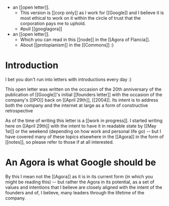 - an [[open letter]].
  - This version is [[corp only]] as I work for [[Google]] and I believe it is most ethical to work on it within the circle of trust that the corporation pays me to uphold.
  - #pull [[googlagora]]
- an [[open letter]].
  - Which you can read in this [[node]] in the [[Agora of Flancia]].
  - About [[protopianism]] in the [[Commons]] :)

# Introduction
I bet you don't run into letters with introductions every day :)

This open letter was written on the occasion of the 20th anniversary of the publication of [[Google]]'s initial [[founders letter]] with the occasion of the company's [[IPO]] back on [[April 29th]], [[2004]]. Its intent is to address both the company and the internet at large as a form of constructive retrospective

As of the time of writing this letter is a [[work in progress]]. I started writing here on [[April 29th]] with the intent to have it in readable state by [[May 1st]] or the weekend (depending on how work and personal life go) -- but I have covered many of these topics elsewhere in the [[Agora]] in the form of [[notes]], so please refer to those if at all interested.


# An Agora is what Google should be
By this I mean not the [[Agora]] as it is in its current form (in which you might be reading this) -- but rather the Agora in its potential, as a set of values and intentions that I believe are closely aligned with the intent of the founders and of, I believe, many leaders through the lifetime of the company.
